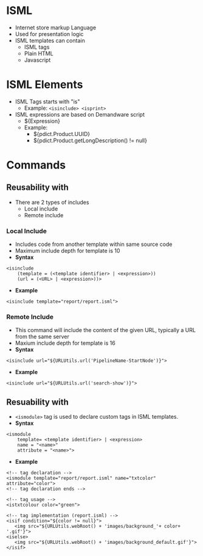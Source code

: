 # ISML
 * Internet store markup Language
 * Used for presentation logic
 * ISML templates can contain
   * ISML tags
   * Plain HTML
   * Javascript
# ISML Elements
 * ISML Tags starts with "is"
   * Example: `<isinclude> <isprint>`
 * ISML expressions are based on Demandware script
   * ${Expression}
   * Example: 
     * ${pdict.Product.UUID}
     * ${pdict.Product.getLongDescription() != null}
# Commands
## Reusability with <isinclude>
* There are 2 types of includes
  * Local include
  * Remote include
### Local Include
* Includes code from another template within same source code
* Maximum include depth for template is 10
* **Syntax**
```
<isinclude 
    (template = (<template identifier> | <expression>))
    (url = (<URL> | <expression>))>
```
* **Example**
```
<isinclude template="report/report.isml">
```
### Remote Include
* This command will include the content of the given URL, typically a URL from the same server
* Maxium include depth for template is 16
* **Syntax**
```
<isinclude url="${URLUtils.url('PipelineName-StartNode')}">
```
* **Example**
```
<isinclude url="${URLUtils.url('search-show')}">
```
## Resuability with <ismodule>
* `<ismodule>` tag is used to declare custom tags in ISML templates.
* **Syntax**
```
<ismodule 
    template= <template identifier> | <expression>
    name = "<name>"
    attribute = "<name>">
```
* **Example**
```
<!-- tag declaration -->
<ismodule template="report/report.isml" name="txtcolor" attribute="color">
<!-- tag declaration ends -->

<!-- tag usage -->
<istxtcolour color="green">

<!-- tag implementation (report.isml) -->
<isif condition="${color != null}">
   <img src="${URLUtils.webRoot() + 'images/background_'+ color+ '.gif'}">
<iselse>
   <img src="${URLUtils.webRoot() + 'images/background_default.gif'}">
</isif>
```
